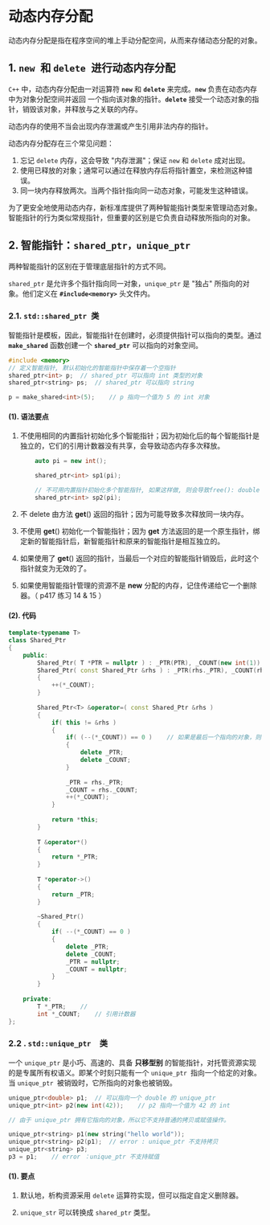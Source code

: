 



# 动态内存分配

动态内存分配是指在程序空间的堆上手动分配空间，从而来存储动态分配的对象。

## 1. `new `和 `delete `进行动态内存分配

`C++` 中，动态内存分配由一对运算符 **`new`** 和 **`delete`** 来完成。**`new`** 负责在动态内存中为对象分配空间并返回 一个指向该对象的指针。**`delete`** 接受一个动态对象的指针，销毁该对象，并释放与之关联的内存。

动态内存的使用不当会出现内存泄漏或产生引用非法内存的指针。

动态内存分配存在三个常见问题：

1.  忘记 `delete` 内存，这会导致 "内存泄漏"；保证 `new` 和 `delete` 成对出现。
2.  使用已释放的对象；通常可以通过在释放内存后将指针置空，来检测这种错误。
3.  同一块内存释放两次。当两个指针指向同一动态对象，可能发生这种错误。

为了更安全地使用动态内存，新标准库提供了两种智能指针类型来管理动态对象。智能指针的行为类似常规指针，但重要的区别是它负责自动释放所指向的对象。

## 2. 智能指针：`shared_ptr，unique_ptr`

两种智能指针的区别在于管理底层指针的方式不同。

`shared_ptr` 是允许多个指针指向同一对象，`unique_ptr` 是 "独占" 所指向的对象。他们定义在 **`#include<memory>`** 头文件内。

### 2.1. `std::shared_ptr `类

智能指针是模板，因此，智能指针在创建时，必须提供指针可以指向的类型。通过 **`make_shared`** 函数创建一个 **`shared_ptr`** 可以指向的对象空间。

```c++
#include <memory>
// 定义智能指针, 默认初始化的智能指针中保存着一个空指针
shared_ptr<int> p;	// shared_ptr 可以指向 int 类型的对象
shared_ptr<string> ps;	// shared_ptr 可以指向 string 

p = make_shared<int>(5);	// p 指向一个值为 5 的 int 对象

```

#### (1). 语法要点

1.  不使用相同的内置指针初始化多个智能指针；因为初始化后的每个智能指针是独立的，它们的引用计数器没有共享，会导致动态内存多次释放。

    ```cpp
        auto pi = new int();
    
        shared_ptr<int> sp1(pi);
    
        // 不可用内置指针初始化多个智能指针, 如果这样做, 则会导致free(): double free detected in tcache 2
        shared_ptr<int> sp2(pi);
    ```

    

2.  不 delete 由方法 **get**() 返回的指针；因为可能导致多次释放同一块内存。

3.  不使用 **get**() 初始化一个智能指针；因为 **get** 方法返回的是一个原生指针，绑定新的智能指针后，新智能指针和原来的智能指针是相互独立的。

4.  如果使用了 **get**() 返回的指针，当最后一个对应的智能指针销毁后，此时这个指针就变为无效的了。

5.  如果使用智能指针管理的资源不是 **new** 分配的内存，记住传递给它一个删除器。（ p417 练习 14 & 15 ）

#### (2). 代码

```c++
template<typename T>
class Shared_Ptr
{
	public:
    	Shared_Ptr( T *PTR = nullptr ) : _PTR(PTR), _COUNT(new int(1)) {}
    	Shared_Ptr( const Shared_Ptr &rhs ) : _PTR(rhs._PTR), _COUNT(rhs._COUNT)
        {
            ++(*_COUNT);
        }
    
    	Shared_Ptr<T> &operator=( const Shared_Ptr &rhs )
        {
            if( this != &rhs )
            {
                if( (--(*_COUNT)) == 0 )	// 如果是最后一个指向的对象，则释放原来的内存空间
                {
                    delete _PTR;
                    delete _COUNT;
                }
                
                _PTR = rhs._PTR;
                _COUNT = rhs._COUNT;
                ++(*_COUNT);
            }
            
            return *this;
        }
    	
    	T &operator*()
        {
            return *_PTR;
        }
    	
    	T *operator->()
        {
            return _PTR;
        }
    	
    	~Shared_Ptr()
        {
            if( --(*_COUNT) == 0 )
            {
                delete _PTR;
                delete _COUNT;
                _PTR = nullptr;
                _COUNT = nullptr;
            }
        }
    
	private:
  		T *_PTR;	// 
    	int *_COUNT;	// 引用计数器
};
```



### 2.2 . `std::unique_ptr  `类

一个 `unique_ptr` 是小巧、高速的、具备 **只移型别** 的智能指针，对托管资源实现的是专属所有权语义。即某个时刻只能有一个 `unique_ptr `指向一个给定的对象。当 `unique_ptr `被销毁时，它所指向的对象也被销毁。

```c++
unique_ptr<double> p1;	// 可以指向一个 double 的 unique_ptr
unique_ptr<int> p2(new int(42));	// p2 指向一个值为 42 的 int

// 由于 unique_ptr 拥有它指向的对象，所以它不支持普通的拷贝或赋值操作。

unique_ptr<string> p1(new string("hello world"));
unique_ptr<string> p2(p1);	// error : unique_ptr 不支持拷贝
unique_ptr<string> p3;
p3 = p1;	// error ：unique_ptr 不支持赋值
```

#### (1). 要点

1. 默认地，析构资源采用 `delete` 运算符实现，但可以指定自定义删除器。

2. `unique_str` 可以转换成 `shared_ptr` 类型。


